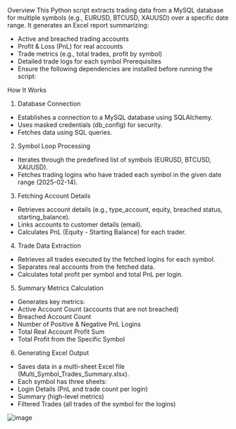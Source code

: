 Overview
This Python script extracts trading data from a MySQL database for multiple symbols (e.g., EURUSD, BTCUSD, XAUUSD) over a specific date range. It generates an Excel report summarizing:

- Active and breached trading accounts
- Profit & Loss (PnL) for real accounts
- Trade metrics (e.g., total trades, profit by symbol)
- Detailed trade logs for each symbol
Prerequisites
- Ensure the following dependencies are installed before running the script:


How It Works
1. Database Connection
- Establishes a connection to a MySQL database using SQLAlchemy.
- Uses masked credentials (db_config) for security.
- Fetches data using SQL queries.
2. Symbol Loop Processing
- Iterates through the predefined list of symbols (EURUSD, BTCUSD, XAUUSD).
- Fetches trading logins who have traded each symbol in the given date range (2025-02-14).
3. Fetching Account Details
- Retrieves account details (e.g., type_account, equity, breached status, starting_balance).
- Links accounts to customer details (email).
- Calculates PnL (Equity - Starting Balance) for each trader.
4. Trade Data Extraction
- Retrieves all trades executed by the fetched logins for each symbol.
- Separates real accounts from the fetched data.
- Calculates total profit per symbol and total PnL per login.
5. Summary Metrics Calculation
- Generates key metrics:
- Active Account Count (accounts that are not breached)
- Breached Account Count
- Number of Positive & Negative PnL Logins
- Total Real Account Profit Sum
- Total Profit from the Specific Symbol
6. Generating Excel Output
- Saves data in a multi-sheet Excel file (Multi_Symbol_Trades_Summary.xlsx).
- Each symbol has three sheets:
- Login Details (PnL and trade count per login)
- Summary (high-level metrics)
- Filtered Trades (all trades of the symbol for the logins)

![image](https://github.com/user-attachments/assets/7dc60bc1-4e85-4559-b335-1d715a08cc75)
